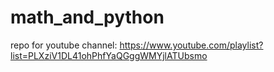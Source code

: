 # math_and_python

repo for youtube channel: https://www.youtube.com/playlist?list=PLXziV1DL41ohPhfYaQGggWMYjlATUbsmo
